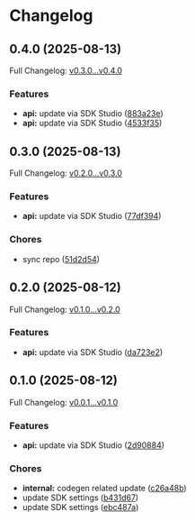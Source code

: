 # Changelog

## 0.4.0 (2025-08-13)

Full Changelog: [v0.3.0...v0.4.0](https://github.com/bennorris123/python-sdk-test/compare/v0.3.0...v0.4.0)

### Features

* **api:** update via SDK Studio ([883a23e](https://github.com/bennorris123/python-sdk-test/commit/883a23e253dc4105c84e0d051ea9a8e32f2468af))
* **api:** update via SDK Studio ([4533f35](https://github.com/bennorris123/python-sdk-test/commit/4533f35c1bfb027b9b1c79879973001410f9b1f3))

## 0.3.0 (2025-08-13)

Full Changelog: [v0.2.0...v0.3.0](https://github.com/bennorris123/python-sdk-test/compare/v0.2.0...v0.3.0)

### Features

* **api:** update via SDK Studio ([77df394](https://github.com/bennorris123/python-sdk-test/commit/77df3941fbc6615dd791fe9b8e88278d6ff8cbb0))


### Chores

* sync repo ([51d2d54](https://github.com/bennorris123/python-sdk-test/commit/51d2d54b3b293398470493840de4ae38298ea895))

## 0.2.0 (2025-08-12)

Full Changelog: [v0.1.0...v0.2.0](https://github.com/bennorris123/python-sdk-test/compare/v0.1.0...v0.2.0)

### Features

* **api:** update via SDK Studio ([da723e2](https://github.com/bennorris123/python-sdk-test/commit/da723e2f362cbf2ba2e321df16a4b189bf235d0e))

## 0.1.0 (2025-08-12)

Full Changelog: [v0.0.1...v0.1.0](https://github.com/bennorris123/python-sdk-test/compare/v0.0.1...v0.1.0)

### Features

* **api:** update via SDK Studio ([2d90884](https://github.com/bennorris123/python-sdk-test/commit/2d90884dd6751d45bb10b1869713e2e83b8f92bc))


### Chores

* **internal:** codegen related update ([c26a48b](https://github.com/bennorris123/python-sdk-test/commit/c26a48b09684be99a1c493fa8270c3680657f658))
* update SDK settings ([b431d67](https://github.com/bennorris123/python-sdk-test/commit/b431d67e5c264a8a7759648f09ee74dc6e328545))
* update SDK settings ([ebc487a](https://github.com/bennorris123/python-sdk-test/commit/ebc487a8ca316b0ea25866fe08489b6507f574d1))
